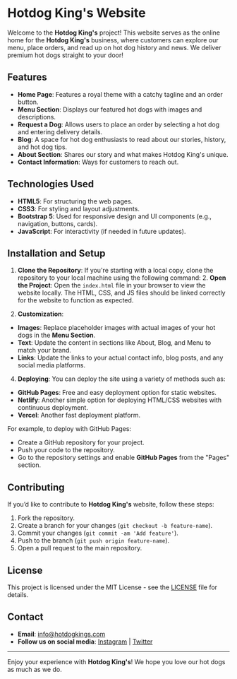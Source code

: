 # Hotdog King's Website

Welcome to the **Hotdog King's** project! This website serves as the online home for the **Hotdog King's** business, where customers can explore our menu, place orders, and read up on hot dog history and news. We deliver premium hot dogs straight to your door!

## Features
- **Home Page**: Features a royal theme with a catchy tagline and an order button.
- **Menu Section**: Displays our featured hot dogs with images and descriptions.
- **Request a Dog**: Allows users to place an order by selecting a hot dog and entering delivery details.
- **Blog**: A space for hot dog enthusiasts to read about our stories, history, and hot dog tips.
- **About Section**: Shares our story and what makes Hotdog King's unique.
- **Contact Information**: Ways for customers to reach out.

## Technologies Used
- **HTML5**: For structuring the web pages.
- **CSS3**: For styling and layout adjustments.
- **Bootstrap 5**: Used for responsive design and UI components (e.g., navigation, buttons, cards).
- **JavaScript**: For interactivity (if needed in future updates).

## Installation and Setup

1. **Clone the Repository**:
   If you're starting with a local copy, clone the repository to your local machine using the following command:
   2. **Open the Project**:
Open the `index.html` file in your browser to view the website locally. The HTML, CSS, and JS files should be linked correctly for the website to function as expected.

3. **Customization**:
- **Images**: Replace placeholder images with actual images of your hot dogs in the **Menu Section**.
- **Text**: Update the content in sections like About, Blog, and Menu to match your brand.
- **Links**: Update the links to your actual contact info, blog posts, and any social media platforms.

4. **Deploying**:
You can deploy the site using a variety of methods such as:
- **GitHub Pages**: Free and easy deployment option for static websites.
- **Netlify**: Another simple option for deploying HTML/CSS websites with continuous deployment.
- **Vercel**: Another fast deployment platform.

For example, to deploy with GitHub Pages:
- Create a GitHub repository for your project.
- Push your code to the repository.
- Go to the repository settings and enable **GitHub Pages** from the "Pages" section.

## Contributing

If you’d like to contribute to **Hotdog King's** website, follow these steps:

1. Fork the repository.
2. Create a branch for your changes (`git checkout -b feature-name`).
3. Commit your changes (`git commit -am 'Add feature'`).
4. Push to the branch (`git push origin feature-name`).
5. Open a pull request to the main repository.

## License

This project is licensed under the MIT License - see the [LICENSE](LICENSE) file for details.

## Contact

- **Email**: info@hotdogkings.com
- **Follow us on social media**: [Instagram](https://instagram.com/hotdogkings) | [Twitter](https://twitter.com/hotdogkings)

---

Enjoy your experience with **Hotdog King's**! We hope you love our hot dogs as much as we do.
